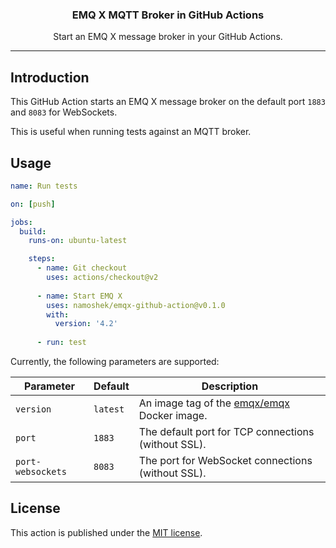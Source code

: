 <div align="center">
  <p>
    <h3>EMQ X MQTT Broker in GitHub Actions</h3>
  </p>
  <p>Start an EMQ X message broker in your GitHub Actions.</p>
</div>

---

## Introduction

This GitHub Action starts an EMQ X message broker on the default port `1883` and `8083` for WebSockets.

This is useful when running tests against an MQTT broker.


## Usage

```yaml
name: Run tests

on: [push]

jobs:
  build:
    runs-on: ubuntu-latest

    steps:
      - name: Git checkout
        uses: actions/checkout@v2
  
      - name: Start EMQ X
        uses: namoshek/emqx-github-action@v0.1.0
        with:
          version: '4.2'
  
      - run: test
```

Currently, the following parameters are supported:

| Parameter | Default  | Description |
|-----------|----------|-------------|
| `version` | `latest` | An image tag of the [emqx/emqx](`https://hub.docker.com/r/emqx/emqx`) Docker image. |
| `port`    | `1883`   | The default port for TCP connections (without SSL). |
| `port-websockets` | `8083` | The port for WebSocket connections (without SSL). |

## License

This action is published under the [MIT license](LICENSE).
